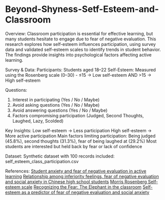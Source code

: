 # Beyond-Shyness-Setf-Esteem-and-Classroom

Overview: Classroom participation is essential for effective learning, but many students hesitate to engage due to fear of negative evaluation. This research explores how self-esteem influences participation, using survey data and validated self-esteem scales to identify trends in student behavior. The findings provide insights into psychological factors affecting active learning.

Survey & Data:
Participants: Students aged 18–22
Self-Esteem: Measured using the Rosenberg scale (0–30) - ≤15 → Low self-esteem AND >15 → High self-esteem

Questions:
1. Interest in participating (Yes / No / Maybe)
2. Avoid asking questions (Yes / No / Maybe)
3. Avoid answering questions (Yes / No / Maybe)
4. Factors compromising participation (Judged, Second Thoughts, Laughed, Lazy, Scolded)

Key Insights:
Low self-esteem → Less participation
High self-esteem → More active participation
Main factors limiting participation: Being judged (45.8%), second thoughts (31.3%), fear of being laughed at (29.2%)
Most students are interested but held back by fear or lack of confidence

Dataset: Synthetic dataset with 100 records included: self_esteem_class_participation.csv

References: 
[Student anxiety and fear of negative evaluation in active learning](https://www.researchgate.net/publication/339444503_Student_Anxiety_and_Fear_of_Negative_Evaluation_in_Active_Learning_Science_Classrooms)
[Relationship among inferiority feelings, fear of negative evaluation and social anxiety in Chinese high school students](https://www.ncbi.nlm.nih.gov/pmc/articles/PMC9872515/)
[Morris Rosenberg Self-esteem scale](https://fetzer.org/sites/default/files/images/stories/pdf/selfmeasures/Self_Measures_for_Self-Esteem_ROSENBERG_SELF-ESTEEM.pdf)
[Recognizing the Fear: The Elephant in the classroom](https://www.jstor.org/stable/24760535)
[Self-esteem as a predictor of fear of negative evaluation and social anxiety](https://www.pjpku.com/index.php/pjp/article/view/112)
